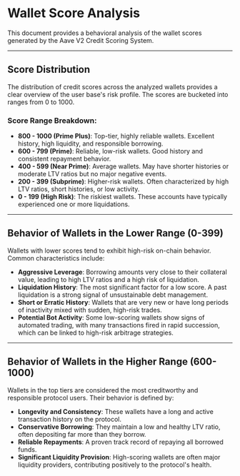 # Wallet Score Analysis

This document provides a behavioral analysis of the wallet scores generated by the Aave V2 Credit Scoring System.

---

## Score Distribution

The distribution of credit scores across the analyzed wallets provides a clear overview of the user base's risk profile. The scores are bucketed into ranges from 0 to 1000.

### Score Range Breakdown:

* **800 - 1000 (Prime Plus)**: Top-tier, highly reliable wallets. Excellent history, high liquidity, and responsible borrowing.
* **600 - 799 (Prime)**: Reliable, low-risk wallets. Good history and consistent repayment behavior.
* **400 - 599 (Near Prime)**: Average wallets. May have shorter histories or moderate LTV ratios but no major negative events.
* **200 - 399 (Subprime)**: Higher-risk wallets. Often characterized by high LTV ratios, short histories, or low activity.
* **0 - 199 (High Risk)**: The riskiest wallets. These accounts have typically experienced one or more liquidations.

---

## Behavior of Wallets in the Lower Range (0-399)

Wallets with lower scores tend to exhibit high-risk on-chain behavior. Common characteristics include:

* **Aggressive Leverage**: Borrowing amounts very close to their collateral value, leading to high LTV ratios and a high risk of liquidation.
* **Liquidation History**: The most significant factor for a low score. A past liquidation is a strong signal of unsustainable debt management.
* **Short or Erratic History**: Wallets that are very new or have long periods of inactivity mixed with sudden, high-risk trades.
* **Potential Bot Activity**: Some low-scoring wallets show signs of automated trading, with many transactions fired in rapid succession, which can be linked to high-risk arbitrage strategies.

---

## Behavior of Wallets in the Higher Range (600-1000)

Wallets in the top tiers are considered the most creditworthy and responsible protocol users. Their behavior is defined by:

* **Longevity and Consistency**: These wallets have a long and active transaction history on the protocol.
* **Conservative Borrowing**: They maintain a low and healthy LTV ratio, often depositing far more than they borrow.
* **Reliable Repayments**: A proven track record of repaying all borrowed funds.
* **Significant Liquidity Provision**: High-scoring wallets are often major liquidity providers, contributing positively to the protocol's health.